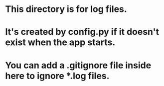 # This directory is for log files.
# It's created by config.py if it doesn't exist when the app starts.
# You can add a .gitignore file inside here to ignore *.log files. 